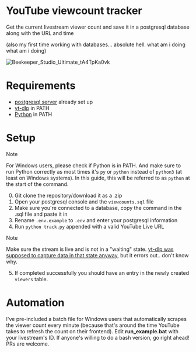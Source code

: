 # YouTube viewcount tracker
Get the current livestream viewer count and save it in a postgresql database along with the URL and time

(also my first time working with databases... absolute hell. what am i doing what am i doing)

![Beekeeper_Studio_Ultimate_tA4TpKa0vk](https://github.com/user-attachments/assets/7d25ba02-9caa-4e88-95e2-8681433fb54d)

# Requirements
- [postgresql server](https://www.postgresql.org/download/) already set up
- [yt-dlp](https://github.com/yt-dlp/yt-dlp) in PATH
- [Python](https://www.python.org/downloads/) in PATH

# Setup
> [!NOTE]
> For Windows users, please check if Python is in PATH. And make sure to run Python correctly as most times it's `py` or `python` instead of `python3` (at least on Windows systems). In this guide, this will be referred to as `python` at the start of the command.
0. Git clone the repository/download it as a .zip
1. Open your postgresql console and the `viewcounts.sql` file
2. Make sure you're connected to a database, copy the command in the .sql file and paste it in
3. Rename `.env.example` to `.env` and enter your postgresql information
4. Run `python track.py` appended with a valid YouTube Live URL
> [!NOTE]
> Make sure the stream is live and is not in a "waiting" state.
> [yt-dlp was supposed to capture data in that state anyway](https://github.com/yt-dlp/yt-dlp/pull/5152#:~:text=for%20youtube%2C%20this%20also%20applies%20to%20upcoming%20streams%2Fpremieres%20where%20they%20have%20the%20%22waiting%22%20count.), but it errors out.. don't know why.
5. If completed successfully you should have an entry in the newly created `viewers` table.

# Automation
I've pre-included a batch file for Windows users that automatically scrapes the viewer count every minute (because that's around the time YouTube takes to refresh the count on their frontend). Edit **run_example.bat** with your livestream's ID.
If anyone's willing to do a bash version, go right ahead! PRs are welcome.
